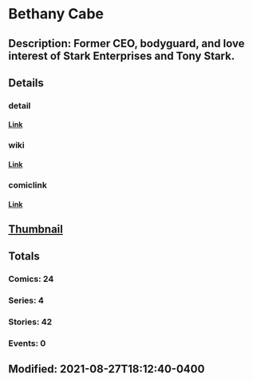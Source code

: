 # Bethany Cabe
## Description: Former CEO, bodyguard, and love interest of Stark Enterprises and Tony Stark.
## Details
### detail
#### [Link](http://marvel.com/comics/characters/1011907/bethany_cabe?utm_campaign=apiRef&utm_source=225578a89fc76f3d20fbffda5d17a88d)
### wiki
#### [Link](http://marvel.com/universe/Cabe,_Bethany?utm_campaign=apiRef&utm_source=225578a89fc76f3d20fbffda5d17a88d)
### comiclink
#### [Link](http://marvel.com/comics/characters/1011907/bethany_cabe?utm_campaign=apiRef&utm_source=225578a89fc76f3d20fbffda5d17a88d)
## [Thumbnail](http://i.annihil.us/u/prod/marvel/i/mg/f/40/4ce5a8b16ee4b.jpg)
## Totals
### Comics: 24
### Series: 4
### Stories: 42
### Events: 0
## Modified: 2021-08-27T18:12:40-0400